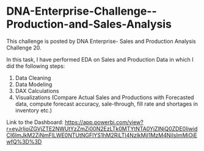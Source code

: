 # DNA-Enterprise-Challenge--Production-and-Sales-Analysis
This challenge is posted by DNA Enterprise- Sales and Production Analysis Challenge 20.

In this task, I have performed EDA on Sales and Production Data in which I did the following steps:
1. Data Cleaning
2. Data Modeling 
3. DAX Calculations
4. Visualizations (Compare Actual Sales and Productions with Forecasted data, compute forecast accuracy, sale-through, fill rate and shortages in inventory etc.)


Link to the Dashboard: https://app.powerbi.com/view?r=eyJrIjoiZGVjZTE2NWUtYzZmZi00N2EzLTk0MTYtNTA0YjZlNjQ0ZDE0IiwidCI6ImJkM2ZjNmFlLWE0NTUtNGFlYS1hM2RiLTI4NzlkMjI1MzM4NiIsImMiOjEwfQ%3D%3D
